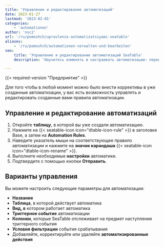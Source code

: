 ```yaml
---
title: 'Управление и редактирование автоматизаций'
date: 2023-01-27
lastmod: '2023-02-01'
categories:
    - 'automationen'
author: 'nsc2'
url: '/ru/pomoshch/upravlenie-avtomatizatsiyami-seatable'
aliases:
    - '/ru/pomoshch/automationen-verwalten-und-bearbeiten'
seo:
    title: 'Управление и редактирование автоматизаций SeaTable'
    description: 'Научитесь изменять и настраивать автоматизации: переименовывайте, редактируйте действия, триггеры и поддерживайте правильную логику бизнес-процессов.'

---
```


{{< required-version "Предприятие" >}}

Для того чтобы в любой момент можно было внести коррективы в уже созданные автоматизации, у вас есть возможность управлять и редактировать созданные вами правила автоматизации.

## Управление и редактирование автоматизаций

1. Откройте **таблицу**, в которой вы уже создали автоматизацию.
2. Нажмите на {{< seatable-icon icon="dtable-icon-rule" >}} в заголовке Base, а затем на **Automation Rules**.
3. Наведите указатель мыши на соответствующее правило автоматизации и нажмите на **значок карандаша** {{< seatable-icon icon="dtable-icon-rename" >}}.
4. Выполните необходимые **настройки** автоматики.
5. Подтвердите с помощью кнопки **Отправить**.

## Варианты управления

Вы можете настроить следующие параметры для автоматизации:

- **Название**
- **Таблица**, в которой действует автоматика
- **Вид, в** котором работает автоматика
- **Триггерное событие** автоматизации
- **Колонки**, которые SeaTable отслеживает на предмет наступления триггерного события
- **Условия фильтрации** события срабатывания
- Добавляйте, корректируйте или удаляйте **автоматизированные действия**
